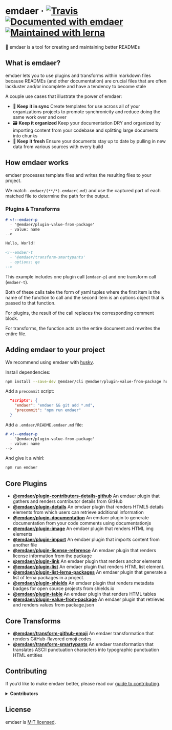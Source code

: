 <!--
  This file was generated by emdaer

  Its template can be found at .emdaer/README.emdaer.md
-->

# emdaer · [![Travis](https://img.shields.io/travis/emdaer/emdaer.svg?style=flat-square)](https://travis-ci.org/emdaer/emdaer/) [![Documented with emdaer](https://img.shields.io/badge/📓-documented%20with%20emdaer-F06632.svg?style=flat-square)](https://github.com/emdaer/emdaer) [![Maintained with lerna](https://img.shields.io/badge/🐉-maintained%20with%20lerna-cc00ff.svg?style=flat-square)](https://lernajs.io/)
📓 emdaer is a tool for creating and maintaining better READMEs
## What is emdaer?

emdaer lets you to use plugins and transforms within markdown files because READMEs (and other documentation) are crucial files that are often lackluster and/or incomplete and have a tendency to become stale

A couple use cases that illustrate the power of emdaer:

- 🤝 **Keep it in sync** Create templates for use across all of your organizations projects to promote synchronicity and reduce doing the same work over and over
- 🗃 **Keep it organized** Keep your documentation DRY and organized by importing content from your codebase and splitting large documents into chunks
- 🍋 **Keep it fresh** Ensure your documents stay up to date by pulling in new data from various sources with every build

## How emdaer works

emdaer processes template files and writes the resulting files to your project.

We match `.emdaer/(**/*).emdaer(.md)` and use the captured part of each matched file to determine the path for the output.

### Plugins & Transforms

```md
# <!--emdaer-p
  - '@emdaer/plugin-value-from-package'
  - value: name
-->

Hello, World!

<!--emdaer-t
  - '@emdaer/transform-smartypants'
  - options: qe
-->

```

This example includes one plugin call (`emdaer-p`) and one transform call (`emdaer-t`).

Both of these calls take the form of yaml tuples where the first item is the name of the function to call and the second item is an options object that is passed to that function.

For plugins, the result of the call replaces the corresponding comment block.

For transforms, the function acts on the entire document and rewrites the entire file.

## Adding emdaer to your project

We recommend using emdaer with [husky](https://github.com/typicode/husky).

Install dependencies:

```sh
npm install --save-dev @emdaer/cli @emdaer/plugin-value-from-package husky
```

Add a `precommit` script:

```json
  "scripts": {
    "emdaer": "emdaer && git add *.md",
    "precommit": "npm run emdaer"
  }
```

Add a `.emdaer/README.emdaer.md` file:

```md
# <!--emdaer-p
  - '@emdaer/plugin-value-from-package'
  - value: name
-->

```

And give it a whirl:

```sh
npm run emdaer
```

## Core Plugins

- **[@emdaer/plugin-contributors-details-github](packages/plugin-contributors-details-github)** An emdaer plugin that gathers and renders contributor details from GitHub
- **[@emdaer/plugin-details](packages/plugin-details)** An emdaer plugin that renders HTML5 details elements from which users can retrieve additional information
- **[@emdaer/plugin-documentation](packages/plugin-documentation)** An emdaer plugin to generate documentation from your code comments using documentationjs
- **[@emdaer/plugin-image](packages/plugin-image)** An emdaer plugin that renders HTML img elements
- **[@emdaer/plugin-import](packages/plugin-import)** An emdaer plugin that imports content from another file
- **[@emdaer/plugin-license-reference](packages/plugin-license-reference)** An emdaer plugin that renders license information from the package
- **[@emdaer/plugin-link](packages/plugin-link)** An emdaer plugin that renders anchor elements
- **[@emdaer/plugin-list](packages/plugin-list)** An emdaer plugin that renders HTML list element.
- **[@emdaer/plugin-list-lerna-packages](packages/plugin-list-lerna-packages)** An emdaer plugin that generate a list of lerna packages in a project.
- **[@emdaer/plugin-shields](packages/plugin-shields)** An emdaer plugin that renders metadata badges for open source projects from shields.io
- **[@emdaer/plugin-table](packages/plugin-table)** An emdaer plugin that renders HTML tables
- **[@emdaer/plugin-value-from-package](packages/plugin-value-from-package)** An emdaer plugin that retrieves and renders values from package.json

## Core Transforms

- **[@emdaer/transform-github-emoji](packages/transform-github-emoji)** An emdaer transformation that renders GitHub-flavored emoji codes
- **[@emdaer/transform-smartypants](packages/transform-smartypants)** An emdaer transformation that translates ASCII punctuation characters into typographic punctuation HTML entities

## Contributing

If you&#8217;d like to make emdaer better, please read our [guide to contributing](./CONTRIBUTING.md).

<details>
<summary><strong>Contributors</strong></summary><br />
<a href="https://github.com/flipactual">
  <img align="left" src="https://avatars0.githubusercontent.com/u/1306968?s=24" />
</a>
<strong>Flip</strong>
<br /><br />
<a title="I build multi-channel publishing systems and web applications at @fourkitchens." href="https://github.com/infiniteluke">
  <img align="left" src="https://avatars0.githubusercontent.com/u/1127238?s=24" />
</a>
<strong>Luke Herrington</strong>
<br /><br />
<a title="Software architect with an interest in distributed systems and elegant solutions." href="https://github.com/elliotttf">
  <img align="left" src="https://avatars0.githubusercontent.com/u/447151?s=24" />
</a>
<strong>Elliott Foster</strong>
<br /><br />
<a href="https://github.com/thebruce">
  <img align="left" src="https://avatars0.githubusercontent.com/u/590058?s=24" />
</a>
<strong>David Diers</strong>
<br /><br />
<a href="https://github.com/fluxsauce">
  <img align="left" src="https://avatars0.githubusercontent.com/u/976391?s=24" />
</a>
<strong>Jon Peck</strong>
<br /><br />
</details>

## License

emdaer is [MIT licensed](./LICENSE).


